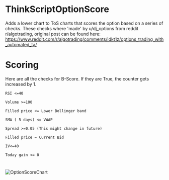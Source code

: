 # ThinkScriptOptionScore
Adds a lower chart to ToS charts that scores the option based on a series of checks. These checks where 'made' by u/dj_options from reddit r/algotrading,
original post can be found here: https://www.reddit.com/r/algotrading/comments/ldkt1z/options_trading_with_automated_ta/

# Scoring
Here are all the checks for B-Score. If they are True, the counter gets increased by 1.

    RSI <=40

    Volume >=100

    Filled price <= Lower Bollinger band

    SMA ( 5 days) <= VWAP

    Spread >=0.05 (This might change in future)

    Filled price = Current Bid

    IV<=40

    Today gain <= 0

#
![OptionScoreChart](https://imgur.com/a/em6M5vW)

